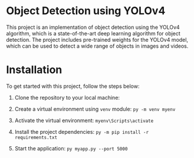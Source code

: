 # Object Detection using YOLOv4
This project is an implementation of object detection using the YOLOv4 algorithm, which is a state-of-the-art deep learning algorithm for object detection. The project includes pre-trained weights for the YOLOv4 model, which can be used to detect a wide range of objects in images and videos.



# Installation

To get started with this project, follow the steps below:

1. Clone the repository to your local machine:


2. Create a virtual environment using `venv` module:
  `py -m venv myenv`

3. Activate the virtual environment:
  `myenv\Scripts\activate`

4. Install the project dependencies:
  `py -m pip install -r requirements.txt`

5. Start the application:
  `py myapp.py --port 5000`




